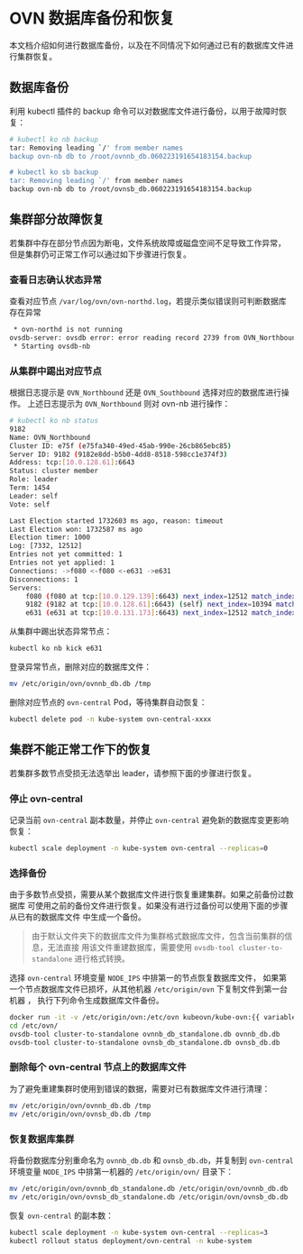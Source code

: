 # OVN 数据库备份和恢复

本文档介绍如何进行数据库备份，以及在不同情况下如何通过已有的数据库文件进行集群恢复。

## 数据库备份

利用 kubectl 插件的 backup 命令可以对数据库文件进行备份，以用于故障时恢复：

```bash
# kubectl ko nb backup
tar: Removing leading `/' from member names
backup ovn-nb db to /root/ovnnb_db.060223191654183154.backup

# kubectl ko sb backup
tar: Removing leading `/' from member names
backup ovn-nb db to /root/ovnsb_db.060223191654183154.backup
```

## 集群部分故障恢复

若集群中存在部分节点因为断电，文件系统故障或磁盘空间不足导致工作异常，
但是集群仍可正常工作可以通过如下步骤进行恢复。

### 查看日志确认状态异常

查看对应节点 `/var/log/ovn/ovn-northd.log`，若提示类似错误则可判断数据库存在异常

```bash
 * ovn-northd is not running
ovsdb-server: ovsdb error: error reading record 2739 from OVN_Northbound log: record 2739 advances commit index to 6308 but last log index is 6307
 * Starting ovsdb-nb
```

### 从集群中踢出对应节点

根据日志提示是 `OVN_Northbound` 还是 `OVN_Southbound` 选择对应的数据库进行操作。
上述日志提示为 `OVN_Northbound` 则对 ovn-nb 进行操作：

```bash
# kubectl ko nb status
9182
Name: OVN_Northbound
Cluster ID: e75f (e75fa340-49ed-45ab-990e-26cb865ebc85)
Server ID: 9182 (9182e8dd-b5b0-4dd8-8518-598cc1e374f3)
Address: tcp:[10.0.128.61]:6643
Status: cluster member
Role: leader
Term: 1454
Leader: self
Vote: self

Last Election started 1732603 ms ago, reason: timeout
Last Election won: 1732587 ms ago
Election timer: 1000
Log: [7332, 12512]
Entries not yet committed: 1
Entries not yet applied: 1
Connections: ->f080 <-f080 <-e631 ->e631
Disconnections: 1
Servers:
    f080 (f080 at tcp:[10.0.129.139]:6643) next_index=12512 match_index=12510 last msg 63 ms ago
    9182 (9182 at tcp:[10.0.128.61]:6643) (self) next_index=10394 match_index=12510
    e631 (e631 at tcp:[10.0.131.173]:6643) next_index=12512 match_index=0
```

从集群中踢出状态异常节点：

```bash
kubectl ko nb kick e631
```

登录异常节点，删除对应的数据库文件：

```bash
mv /etc/origin/ovn/ovnnb_db.db /tmp
```

删除对应节点的 `ovn-central` Pod，等待集群自动恢复：

```bash
kubectl delete pod -n kube-system ovn-central-xxxx
```

## 集群不能正常工作下的恢复

若集群多数节点受损无法选举出 leader，请参照下面的步骤进行恢复。

### 停止 ovn-central

记录当前 `ovn-central` 副本数量，并停止 `ovn-central` 避免新的数据库变更影响恢复：

```bash
kubectl scale deployment -n kube-system ovn-central --replicas=0
```

### 选择备份

由于多数节点受损，需要从某个数据库文件进行恢复重建集群。如果之前备份过数据库
可使用之前的备份文件进行恢复。如果没有进行过备份可以使用下面的步骤从已有的数据库文件
中生成一个备份。

> 由于默认文件夹下的数据库文件为集群格式数据库文件，包含当前集群的信息，无法直接
> 用该文件重建数据库，需要使用 `ovsdb-tool cluster-to-standalone` 进行格式转换。

选择 `ovn-central` 环境变量 `NODE_IPS` 中排第一的节点恢复数据库文件，
如果第一个节点数据库文件已损坏，从其他机器 `/etc/origin/ovn` 下复制文件到第一台机器 ，
执行下列命令生成数据库文件备份。

```bash
docker run -it -v /etc/origin/ovn:/etc/ovn kubeovn/kube-ovn:{{ variables.version }} bash
cd /etc/ovn/
ovsdb-tool cluster-to-standalone ovnnb_db_standalone.db ovnnb_db.db
ovsdb-tool cluster-to-standalone ovnsb_db_standalone.db ovnsb_db.db
```

### 删除每个 ovn-central 节点上的数据库文件

为了避免重建集群时使用到错误的数据，需要对已有数据库文件进行清理：

```bash
mv /etc/origin/ovn/ovnnb_db.db /tmp
mv /etc/origin/ovn/ovnsb_db.db /tmp
```

### 恢复数据库集群

将备份数据库分别重命名为 `ovnnb_db.db` 和 `ovnsb_db.db`，并复制到 `ovn-central`
 环境变量 `NODE_IPS` 中排第一机器的 `/etc/origin/ovn/` 目录下：

```bash
mv /etc/origin/ovn/ovnnb_db_standalone.db /etc/origin/ovn/ovnnb_db.db
mv /etc/origin/ovn/ovnsb_db_standalone.db /etc/origin/ovn/ovnsb_db.db
```

恢复 `ovn-central` 的副本数：

```bash
kubectl scale deployment -n kube-system ovn-central --replicas=3
kubectl rollout status deployment/ovn-central -n kube-system
```
